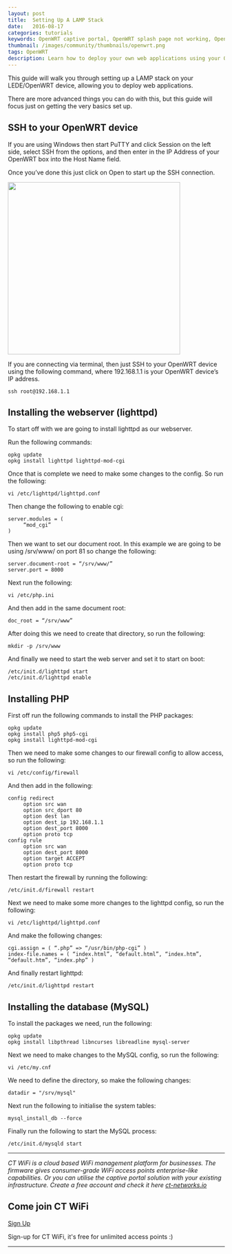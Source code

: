 ```yaml
---
layout: post
title:  Setting Up A LAMP Stack
date:   2016-08-17
categories: tutorials
keywords: OpenWRT captive portal, OpenWRT splash page not working, OpenWRT splash page template, OpenWRT splash page free, OpenWRT splash page html, OpenWRT splash page hosting, OpenMesh captive portal, OpenMesh splash page not working, OpenMesh splash page template, OpenMesh splash page free, OpenMesh splash page html, OpenMesh splash page hosting, DD-WRT, OpenWRT Routing
thumbnail: /images/community/thumbnails/openwrt.png
tags: OpenWRT
description: Learn how to deploy your own web applications using your OpenWRT device.
---
```


This guide will walk you through setting up a LAMP stack on your LEDE/OpenWRT device, allowing you to deploy web applications.

There are more advanced things you can do with this, but this guide will focus just on getting the very basics set up.

## SSH to your OpenWRT device

If you are using Windows then start PuTTY and click Session on the left side, select SSH from the options, and then enter in the IP Address of your OpenWRT box into the Host Name field.

Once you’ve done this just click on Open to start up the SSH connection.

<div class="mdl-typography--text-center">
  <img src="/images/community/tutorials/openwrt/puttyconfig.png" width="400px">
</div>

If you are connecting via terminal, then just SSH to your OpenWRT device using the following command, where 192.168.1.1 is your OpenWRT device’s IP address.

    ssh root@192.168.1.1

## Installing the webserver (lighttpd)

To start off with we are going to install lighttpd as our webserver.

Run the following commands:

    opkg update
    opkg install lighttpd lighttpd-mod-cgi

Once that is complete we need to make some changes to the config. So run the following:

    vi /etc/lighttpd/lighttpd.conf

Then change the following to enable cgi:

    server.modules = (
         “mod_cgi”
    )

Then we want to set our document root. In this example we are going to be using /srv/www/ on port 81 so change the following:

    server.document-root = “/srv/www/”
    server.port = 8000

Next run the following:

    vi /etc/php.ini

And then add in the same document root:

    doc_root = “/srv/www”

After doing this we need to create that directory, so run the following:

    mkdir -p /srv/www

And finally we need to start the web server and set it to start on boot:

    /etc/init.d/lighttpd start
    /etc/init.d/lighttpd enable

## Installing PHP

First off run the following commands to install the PHP packages:

    opkg update
    opkg install php5 php5-cgi
    opkg install lighttpd-mod-cgi

Then we need to make some changes to our firewall config to allow access, so run the following:

    vi /etc/config/firewall

And then add in the following:

    config redirect
         option src wan
         option src_dport 80
         option dest lan
         option dest_ip 192.168.1.1
         option dest_port 8000
         option proto tcp
    config rule
         option src wan
         option dest_port 8000
         option target ACCEPT
         option proto tcp

Then restart the firewall by running the following:

    /etc/init.d/firewall restart

Next we need to make some more changes to the lighttpd config, so run the following:

    vi /etc/lighttpd/lighttpd.conf

And make the following changes:

    cgi.assign = ( “.php” => “/usr/bin/php-cgi” )
    index-file.names = ( “index.html”, “default.html”, “index.htm”, “default.htm”, “index.php” )

And finally restart lighttpd:

    /etc/init.d/lighttpd restart

## Installing the database (MySQL)

To install the packages we need, run the following:

    opkg update
    opkg install libpthread libncurses libreadline mysql-server

Next we need to make changes to the MySQL config, so run the following:

    vi /etc/my.cnf

We need to define the directory, so make the following changes:

    datadir = "/srv/mysql"

Next run the following to initialise the system tables:

    mysql_install_db --force

Finally run the following to start the MySQL process:

    /etc/init.d/mysqld start

<hr>

*CT WiFi is a cloud based WiFi management platform for businesses. The firmware gives consumer-grade WiFi access points enterprise-like capabilities. Or you can utilise the captive portal solution with your existing infrastructure. Create a free account and check it here <a href="https://ct-networks.io">ct-networks.io</a>*


<div class="mdl-typography--text-center">

<h2>Come join CT WiFi</h2>

<a href="/sign-up" class="button success dst">Sign Up</a><br>

<p>Sign-up for CT WiFi, it's free for unlimited access points :)</p>

<hr>

</div>
